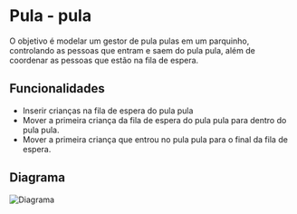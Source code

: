 # Pula - pula
O objetivo é modelar um gestor de pula pulas em um parquinho, controlando as pessoas que entram e saem do pula pula, além de coordenar as pessoas que estão na fila de espera.
## Funcionalidades
- Inserir crianças na fila de espera do pula pula
- Mover a primeira criança da fila de espera do pula pula para dentro do pula pula.
- Mover a primeira criança que entrou no pula pula para o final da fila de espera.

## Diagrama
![Diagrama](https://github.com/qxcodepoo/arcade/raw/master/base/pula-pula/diagrama.png)
